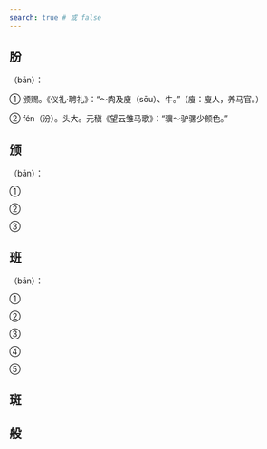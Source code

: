 ```yaml
---
search: true # 或 false
---
```


## 肦

（bān）：

➀ 颁赐。《仪礼·聘礼》：“～肉及廋（sōu）、牛。”（廋：廋人，养马官。）

➁ fén（汾）。头大。元稹《望云雏马歌》：“骥～驴骡少颜色。”

## 颁

（bān）：

➀

➁

➂

## 班

（bān）：

➀

➁

➂

➃

➄ 

## 斑

## 般